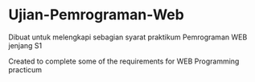 # Ujian-Pemrograman-Web
Dibuat untuk melengkapi sebagian syarat  praktikum Pemrograman WEB jenjang S1 

Created to complete some of the requirements for WEB Programming practicum
